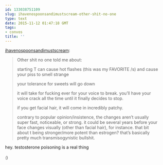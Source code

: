 ```yaml
---
id: 133038751109
slug: ihavenospoonsandimustscream-other-shit-no-one
type: text
date: 2015-11-12 01:47:18 GMT
tags:
- convos
title: ''
---
```

<p><a class="tumblr_blog" href="http://ihavenospoonsandimustscream.tumblr.com/post/133038225270">ihavenospoonsandimustscream</a>:</p>
<blockquote>
<p>Other shit no one told me about:</p>
<p>starting T can cause hot flashes (this was my FAVORITE /s) and cause your piss to smell strange</p>
<p>your tolerance for sweets will go down</p>
<p>it will take for fucking ever for your voice to break. you’ll have your voice crack all the time until it finally decides to stop.</p>
<p>if you get facial hair, it will come in incredibly patchy.</p>
<p>contrary to popular opinion/insistence, the changes aren’t usually super fast, noticeable, or strong. it could be several years before your face changes visually (other than facial hair), for instance. that bit about t being stronger/more potent than estrogen? that’s basically pretty much transmisogynistic bullshit.<br></p>
</blockquote>

<p>hey. testosterone poisoning is a real thing<br/><br/>:)</p>